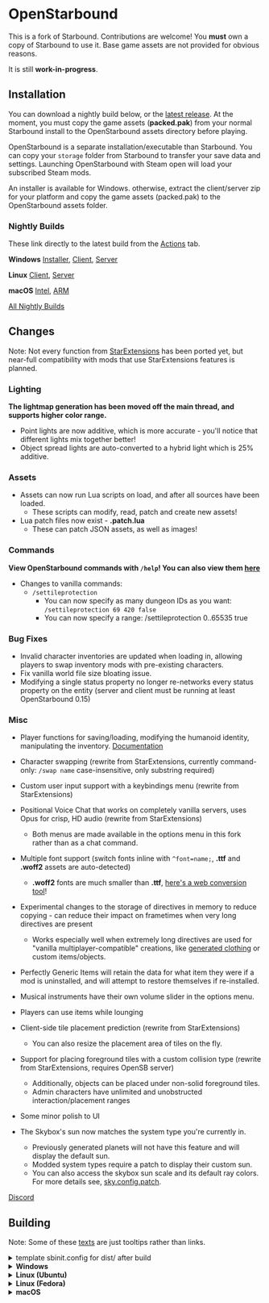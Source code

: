 # OpenStarbound

This is a fork of Starbound. Contributions are welcome!
You **must** own a copy of Starbound to use it. Base game assets are not provided for obvious reasons.

It is still **work-in-progress**.

## Installation
You can download a nightly build below, or the [latest release](https://github.com/OpenStarbound/OpenStarbound/releases/latest). At the moment, you must copy the game assets (**packed.pak**) from your normal Starbound install to the OpenStarbound assets directory before playing.

OpenStarbound is a separate installation/executable than Starbound. You can copy your `storage` folder from Starbound to transfer your save data and settings. Launching OpenStarbound with Steam open will load your subscribed Steam mods.

An installer is available for Windows. otherwise, extract the client/server zip for your platform and copy the game assets (packed.pak) to the OpenStarbound assets folder.
### Nightly Builds
These link directly to the latest build from the [Actions](https://github.com/OpenStarbound/OpenStarbound/actions?query=branch%3Amain) tab.

**Windows**
[Installer](https://nightly.link/OpenStarbound/OpenStarbound/workflows/build/main/OpenStarbound-Windows-Installer.zip),
[Client](https://nightly.link/OpenStarbound/OpenStarbound/workflows/build/main/OpenStarbound-Windows-Client.zip),
[Server](https://nightly.link/OpenStarbound/OpenStarbound/workflows/build/main/OpenStarbound-Windows-Server.zip)

**Linux**
[Client](https://nightly.link/OpenStarbound/OpenStarbound/workflows/build/main/OpenStarbound-Linux-Clang-Client.zip),
[Server](https://nightly.link/OpenStarbound/OpenStarbound/workflows/build/main/OpenStarbound-Linux-Clang-Server.zip)

**macOS**
[Intel](https://nightly.link/OpenStarbound/OpenStarbound/workflows/build/main/OpenStarbound-macOS-Intel-Client.zip),
[ARM](https://nightly.link/OpenStarbound/OpenStarbound/workflows/build/main/OpenStarbound-macOS-Silicon-Client.zip)

[All Nightly Builds](https://nightly.link/OpenStarbound/OpenStarbound/workflows/build/main)

## Changes
Note: Not every function from [StarExtensions](https://github.com/StarExtensions/StarExtensions) has been ported yet, but near-full compatibility with mods that use StarExtensions features is planned.

### Lighting
**The lightmap generation has been moved off the main thread, and supports higher color range.**
  * Point lights are now additive, which is more accurate - you'll notice that different lights mix together better!
  * Object spread lights are auto-converted to a hybrid light which is 25% additive.

### Assets
* Assets can now run Lua scripts on load, and after all sources have been loaded.
  * These scripts can modify, read, patch and create new assets!
* Lua patch files now exist - **.patch.lua**
  * These can patch JSON assets, as well as images!
### Commands
**View OpenStarbound commands with `/help`! You can also view them [here](https://github.com/OpenStarbound/OpenStarbound/blob/main/assets/opensb/help.config.patch)**
  * Changes to vanilla commands:
    * `/settileprotection`
      * You can now specify as many dungeon IDs as you want: `/settileprotection 69 420 false`
      * You can now specify a range: /settileprotection 0..65535 true
### Bug Fixes
* Invalid character inventories are updated when loading in, allowing players to swap inventory mods with pre-existing characters.
* Fix vanilla world file size bloating issue.
* Modifying a single status property no longer re-networks every status property on the entity (server and client must be running at least OpenStarbound 0.15)
### Misc
* Player functions for saving/loading, modifying the humanoid identity, manipulating the inventory. [Documentation](https://github.com/OpenStarbound/OpenStarbound/tree/main/doc/lua/openstarbound)
* Character swapping (rewrite from StarExtensions, currently command-only: `/swap name` case-insensitive, only substring required)
* Custom user input support with a keybindings menu (rewrite from StarExtensions)
* Positional Voice Chat that works on completely vanilla servers, uses Opus for crisp, HD audio (rewrite from StarExtensions)
  * Both menus are made available in the options menu in this fork rather than as a chat command.
* Multiple font support (switch fonts inline with `^font=name;`, **.ttf** and **.woff2** assets are auto-detected)
  * **.woff2** fonts are much smaller than **.ttf**, [here's a web conversion tool](https://kombu.kanejaku.org/)!
* Experimental changes to the storage of directives in memory to reduce copying - can reduce their impact on frametimes when very long directives are present
  * Works especially well when extremely long directives are used for "vanilla multiplayer-compatible" creations, like [generated clothing](https://silverfeelin.github.io/Starbound-NgOutfitGenerator/) or custom items/objects.
* Perfectly Generic Items will retain the data for what item they were if a mod is uninstalled, and will attempt to restore themselves if re-installed.
* Musical instruments have their own volume slider in the options menu.
* Players can use items while lounging

* Client-side tile placement prediction (rewrite from StarExtensions)
  * You can also resize the placement area of tiles on the fly.
* Support for placing foreground tiles with a custom collision type (rewrite from StarExtensions, requires OpenSB server)
  * Additionally, objects can be placed under non-solid foreground tiles.
  * Admin characters have unlimited and unobstructed interaction/placement ranges

* Some minor polish to UI
* The Skybox's sun now matches the system type you're currently in.
  * Previously generated planets will not have this feature and will display the default sun.
  * Modded system types require a patch to display their custom sun.
  * You can also access the skybox sun scale and its default ray colors. For more details see, [sky.config.patch](https://github.com/OpenStarbound/OpenStarbound/blob/main/assets/opensb/sky.config.patch).

[Discord](https://discord.gg/f8B5bWy3bA)


## Building
Note: Some of these [texts](## "hi :3") are just tooltips rather than links. 

<details>
<summary>template sbinit.config for dist/ after build</summary>
<br>

```json
{
  "assetDirectories" : [
    "../assets/",
    "./mods/"
  ],

  "storageDirectory" : "./",
  "logDirectory" : "./logs/"
}
```

</details>
<details>
<summary><b>Windows</b></summary>
 
* Install [vcpkg](https://github.com/microsoft/vcpkg?tab=readme-ov-file#quick-start-windows) *globally*.
  * vcpkg recommends a short directory, such as `C:\src\vcpkg` or `C:\dev\vcpkg`.
  * If you're using Visual Studio, don't forget to run `vcpkg integrate install`!
* Set the **`VCPKG_ROOT`** environment value to your vcpkg dir, so that CMake can find it.
* Install [Ninja](https://ninja-build.org/ "Ninja Build System"). Either add it to your [**`PATH`**](## "Environment Value"), or just use [Scoop](https://scoop.sh/) (`scoop install ninja`)
* Check to see if your IDE has CMake support, and that it's [actually installed](## "If you're using VS, open Visual Studio Installer to install CMake.").
* Open the repo directory in your IDE - it should detect the CMake project.
* Build.
  * If you're using an IDE, it should detect the correct preset and allow you to build from within.
  * Otherwise, build manually by running CMake in the **source/** directory: `cmake --build --preset=windows-release`
* The built binaries will be in **dist/**. Copy the DLLs from **lib/windows/** and the **sbinit.config** above into **dist/** so the game can run.

</details>
<details>
<summary><b>Linux (Ubuntu)</b></summary>
 
* Make sure you're using CMake 3.23 or newer - you may need to [add Kitware's APT repo](https://apt.kitware.com/) to install a newer version.
* Install dependencies:
  * `sudo apt-get install pkg-config libxmu-dev libxi-dev libgl-dev libglu1-mesa-dev libsdl2-dev python3-jinja2 ninja-build`
* Clone [vcpkg](https://github.com/microsoft/vcpkg?tab=readme-ov-file#quick-start-unix) (outside the repo!) and bootstrap it with the linked instructions.
* Set the **`VCPKG_ROOT`** environment value to your new vcpkg directory, so that CMake can find it.
  *  `export VCPKG_ROOT=/replace/with/full/path/to/your/vcpkg/directory/`
* Change to the repo's **source/** directory, then run `cmake --build --preset=linux-release` to build.
* The built binaries will be in **dist/**. Copy the the .so libs from **lib/linux/** and the **sbinit.config** above into **dist/** so the game can run.
  * From the root dir of the repo, you can run the assembly script which is used by the GitHub Action: `scripts/ci/linux/assemble.sh`
    * This packs the game assets and copies the built binaries, premade sbinit configs & required libs into **client/** & **server/**.
 
</details>

<details>
<summary><b>Linux (Fedora)</b></summary>

Starbound in general is built from the ground up, with its own engine written in C++ on top of some basic libraries.

* CMake is a C++ build scenario generator and your first target. You need at least version 3.23. Where Ubuntu uses APT, Fedora uses DNF as package manager.

  1. `sudo dnf upgrade --refresh` to ensure your OS is up-to-date
  2. `sudo dnf install cmake`
  3. `cmake --version` to verify

* You will need at least the same dependencies ("basic libraries") as for Ubuntu. Some packages have different names or contents between Linux builds. Namely, Fedora uses "-devel" instead of "-dev" for development packages.

  1. `sudo dnf install` [pkg-config](## "will install pkgconf-pkg-config") libXmu-devel libXi-devel [libGL-devel](## "will install mesa-libGL-devel") mesa-libGLU-devel SDL2-devel python3-jinja2 ninja-build
  2. If you find out that you need any other dependencies not listed here, try finding them via [Fedora Packages](https://packages.fedoraproject.org/) first. And, preferably, improve this instruction.

* Next you will need VCPKG.

VCPKG is another package manager/dependency resolver for C++. CMake will need it to pull the rest of dependencies automatically early in the building process. If you've worked with language-specific package managers before (for example, NPM or YUM for JavaScript), VSPKG is similar. For reference, the list of dependencies VCPKG will try to install later can be found in `source/vcpkg.json`.

  1. There are many ways to get VCPKG. Here's one: `. <(curl https://aka.ms/vcpkg-init.sh -L)`. This instruction should install VCPKG in your Linux home (user profile) directory in `.vcpkg`. Note that this dir is usually hidden by default.
  2. Next you need to set your **`VCPKG_ROOT`** environment variable to the correct path. Run `. ~/.vcpkg/vcpkg-init` to bootstrap VCPKG. You may want to check if the path is now known to the system by running `printenv VCPKG_ROOT` afterwards.
  3. Step 2 (init command) should be run in **every** new Terminal (Konsole) window **before** you begin building (environment variables set in this way do not persist between terminal sessions)

* Change to the repo's **source/** directory
* *Optional.* First step for CMake is now to run VCPKG and install the remaining dependencies as per `source/vcpkg.json`. You can run this step manually via `vcpkg install` on its own to check if it works, or *skip to the next step*.

If this step throws errors, Fedora probably still lacks some packages not listed explicitly before. Read error messages to identify these packages, find them via [Fedora Packages](https://packages.fedoraproject.org/) and install with DNF. What you need most of the time is the package itself as well as its -devel and -static subpackages.
* *Optional.* Next, we can ask CMake to assemble instructions for linux build without actually running them. The instructions generated will be stored under **build/linux-release**. To do that, run `cmake --preset=linux-release` or *skip to the next step*.
* Run `cmake --build --preset=linux-release` to build. It includes previous two steps, so if any of them throw errors, you will have problems. If that's the case, run and debug them separately as described earlier, as CMake itself can just throw `Error: could not load cache` without specifying the exact problem. In case of major changes (example: you've reinstalled VCPKG to a different location and need to regenerate path to it for CMake) purge CMake cache by deleting **source/CMakeCache.txt**.

Building will take some time, be patient ;)

<details>
<summary><b>Specific problem: If your VCPKG can't build meson for libsystemd</b></summary>
<br>

Diagnosed by 

>ERROR: Value "plain" (of type "string") for combo option "Optimization level" is not one of the choices. Possible choices are (as string): "0", "g", "1", "2", "3", "s".

error in meson building logs when building libsystemd.

Fix for VCPKG is pretty fresh (May 2024) and can be found [here](https://github.com/microsoft/vcpkg/issues/37393).

</details>

* The built binaries will be in **dist/**. Copy the the .so libs from **lib/linux/** and **sbinit.config** (see beginning of this section) into **dist/** so the game can run. Sample sbinit.config can be found in **scripts/linux/**.
* From the root dir of the repo, you can run the assembly script which is used by the GitHub Action: `scripts/ci/linux/assemble.sh`. This packs the game assets and copies the built binaries, premade sbinit configs & required libs into **client_distribution/** & **server_distribution/**.

Next you need to copy original Starbound assets at **assets/packed.pak** of the Starbound copy that you own into **assets/** of either client or server dir (depending on what you're going to run).

The game now can be run by executing **client_distribution/linux/run-client.sh** (or the corresponding server bash script) from terminal.

<details>
<summary><b>Fedora-specific problem with OSS (dsp: No such audio device)</b></summary>
<br>

Diagnosed by this error message when launching *client*:

>Couldn't initialize SDL Audio: dsp: No such audio device

The reason is outlined on [StackEx](https://stackoverflow.com/questions/9248131/failed-to-open-audio-device-dev-dsp/9248166#9248166): 

> Most new Linux distributions don't provide the OSS (open sound system) compatibility layer, because access to the OSS sound device /dev/dsp was exclusive to one program at time only.

The same answer has the solution: use `padsp` to emulate dev/dsp.

* `dnf install pulseaudio-utils` to install padsp util
* execute `padsp bash run-client.sh` instead of running sh directly. To avoid doing it every time you can edit run-client.sh, replacing 

`#!/bin/sh
cd "`dirname \"$0\"`"
LD_LIBRARY_PATH="$LD_LIBRARY_PATH:./" ./starbound "$@"`

with 

`#!/bin/sh
cd "`dirname \"$0\"`"
LD_LIBRARY_PATH="$LD_LIBRARY_PATH:./" padsp ./starbound "$@"`

</details>

</details>
<details>
<summary><b>macOS</b></summary>
 
* First, you will need to have brew installed. Check out how to install [Homebrew](https://brew.sh/)
* Install cmake using `brew install cmake`
* Install ninja using `brew install ninja`
* Install pkg config using `brew install pkg-config`
* Next, install vcpkg by following the commands below.
 * Run `cd ~`. This is just so that everything is local to here. 
 * Run ` git clone https://github.com/microsoft/vcpkg.git `
 * Run `cd vcpkg && ./bootstrap-vcpkg.sh`
 * Lastly, run ``` export VCPKG_ROOT=~/vcpkg && export PATH=$VCPKG_ROOT:$PATH ```
 * This last command makes vcpkg added to the current terminal path. This lasts only while the terminal is active, and will have to be rerun for new terminal instances.
* Download the source code [here](https://github.com/OpenStarbound/OpenStarbound/archive/refs/heads/main.zip). This is the current code in main. Unpack the code to your downloads folder. 
* Unpack the zip, and open it up. Navigate to OpenStarbound-main/source using the terminal -> `cd ~/Downloads/OpenStarbound-main`. Then navigate to the source folder, using `cd source`.
  <details>
   <summary>If using an Arm Mac</summary>

    * While in the source folder in your terminal, run ` cmake --preset macos-arm-release `. This will get dependencies.
    * After that command has finished, run ` cmake --build --preset macos-arm-release `. Wait for this to finish, then go to Finder. Navigate to the OpenStarbound-main folder using Finder. 
    * There will be a folder called <b>dist</b>. Inside dist will be your game files, but you still need to do a few more things to run it.
    * First, in the OpenStarbound-main folder, there will be lib. Open lib, and open the osx folder. Inside is libsteam_api.dylib. Copy this file, and paste it into OpenStarbound-main/dist, so that it is in the same directory as the game files. 
    * Navigate back to OpenStarbound-main/lib/osx, and open up the folder arm64. Here, rename libdiscord_game_sdk.dylib to discord_game_sdk.dylib. The name must be that, or else the game won't be able to load. 
    * Grab the packed.pak file from your current Starbound install. It will be located in the assets folder. Copy that file into OpenStarbound-main/assets.
    * Make a new file called sbinit.config (Make sure it is .config, not .somethingelse), and copy and paste in the sbinit.config text from above, located right underneath the title Building. Place sbinit.config inside OpenStarbound-main/dist. To make a new file, open the program called TextEdit on your mac, paste in the sbinit.config text from above, and click File (located at the very top of your screen), then click Save. It will prompt you, asking where to save it. Save As: sbinit.config, Where: Navigate to OpenStarbound-main/dist. Find the file you just saved, and rename it to get rid of the wrong extension, making sure the full name and extension looks like sbinit.config.
    * You can now run the game by double clicking on the file called starbound in dist/. If it says unverified developer, open up the same folder where the game is in in the terminal. ` xattr -d com.apple.quarantine starbound `, which will get rid of the lock on the file. If that doesn't work, run ` sudo spctl --master-disable ` to allow all unverified apps. 
  </details>
  <details>
    <summary>If using an Intel Mac</summary>

     * While in the source folder in your terminal, run ` cmake --preset macos-release `. This will get dependencies.
     * After that command has finished, run ` cmake --build --preset macos-release `. Wait for this to finish, then go to Finder. Navigate to the OpenStarbound-main folder using Finder. 
     * There will be a folder called <b>dist</b>. Inside dist will be your game files, but you still need to do a few more things to run it.
     * First, in the OpenStarbound-main folder, there will be lib. Open lib, and open the osx folder. Inside is libsteam_api.dylib. Copy this file, and paste it into OpenStarbound-main/dist, so that it is in the same directory as the game files. 
     * Navigate back to OpenStarbound-main/lib/osx, and open up the folder x64. Here, rename libdiscord_game_sdk.dylib to discord_game_sdk.dylib. The name must be that, or else the game won't be able to load. 
     * Grab the packed.pak file from your current Starbound install. It will be located in the assets folder. Copy that file into OpenStarbound-main/assets.
     * Make a new file called sbinit.config (Make sure it is .config, not .somethingelse), and copy and paste in the sbinit.config text from above, located right underneath the title Building. Place sbinit.config inside OpenStarbound-main/dist. To make a new file, open the program called TextEdit on your mac, paste in the sbinit.config text from above, and click File (located at the very top of your screen), then click Save. It will prompt you, asking where to save it. Save As: sbinit.config, Where: Navigate to OpenStarbound-main/dist. Find the file you just saved, and rename it to get rid of the wrong extension, making sure the full name and extension looks like sbinit.config.
     * You can now run the game by double clicking on the file called starbound in dist/. If it says unverified developer, open up the same folder where the game is in in the terminal. ` xattr -d com.apple.quarantine starbound `, which will get rid of the lock on the file. If that doesn't work, run ` sudo spctl --master-disable ` to allow all unverified apps. 

  </details>
</details>
